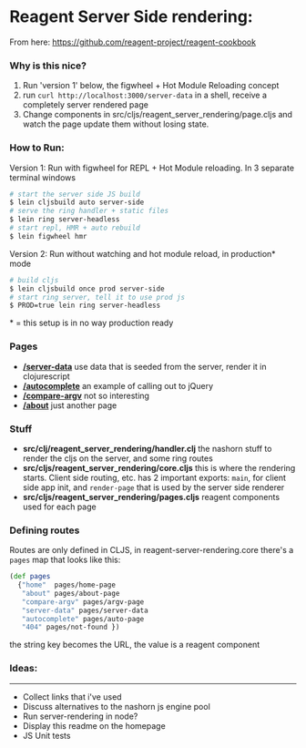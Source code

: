 Reagent Server Side rendering:
=====

From here: https://github.com/reagent-project/reagent-cookbook

### Why is this nice?

1. Run 'version 1' below, the figwheel + Hot Module Reloading concept
2. run `curl http://localhost:3000/server-data` in a shell, receive a completely server rendered page
3. Change components in src/cljs/reagent_server_rendering/page.cljs and watch the page update them without losing state.

### How to Run:

Version 1: Run with figwheel for REPL + Hot Module reloading. In 3 separate terminal windows
```bash
# start the server side JS build
$ lein cljsbuild auto server-side
# serve the ring handler + static files
$ lein ring server-headless
# start repl, HMR + auto rebuild
$ lein figwheel hmr
```

Version 2: Run without watching and hot module reload, in production\* mode
```bash
# build cljs
$ lein cljsbuild once prod server-side
# start ring server, tell it to use prod js
$ PROD=true lein ring server-headless
```

\* = this setup is in no way production ready

### Pages

* **[/server-data](http://localhost:3000/server-data)** use data that is seeded from the server, render it in clojurescript
* **[/autocomplete](http://localhost:3000/autocomplete)** an example of calling out to jQuery
* **[/compare-argv](http://localhost:3000/compare-argv)** not so interesting
* **[/about](http://localhost:3000/about)** just another page

### Stuff

* **src/clj/reagent_server_rendering/handler.clj** the nashorn stuff to render the cljs on the server, and some ring routes
* **src/cljs/reagent_server_rendering/core.cljs** this is where the rendering starts. Client side routing, etc. has 2 important exports: `main`, for client side app init, and `render-page` that is used by the server side renderer
* **src/cljs/reagent_server_rendering/pages.cljs** reagent components used for each page

### Defining routes

Routes are only defined in CLJS, in reagent-server-rendering.core there's a `pages` map that looks like this:
```clojure
(def pages
  {"home"  pages/home-page
   "about" pages/about-page
   "compare-argv" pages/argv-page
   "server-data" pages/server-data
   "autocomplete" pages/auto-page
   "404" pages/not-found })
```
the string key becomes the URL, the value is a reagent component

### Ideas:
----
- Collect links that i've used
- Discuss alternatives to the nashorn js engine pool
- Run server-rendering in node?
- Display this readme on the homepage
- JS Unit tests
